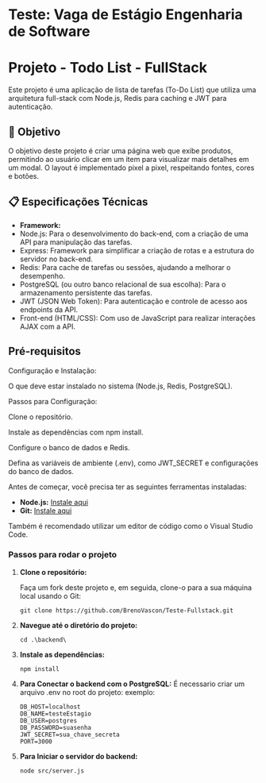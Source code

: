 # Teste: Vaga de Estágio Engenharia de Software

# Projeto - Todo List - FullStack 

Este projeto é uma aplicação de lista de tarefas (To-Do List) que utiliza uma arquitetura full-stack com Node.js, Redis para caching e JWT para autenticação. 

## 🎯 Objetivo

O objetivo deste projeto é criar uma página web que exibe produtos, permitindo ao usuário clicar em um item para visualizar mais detalhes em um modal. O layout é implementado pixel a pixel, respeitando fontes, cores e botões.

## 📋 Especificações Técnicas

- **Framework:**
- Node.js: Para o desenvolvimento do back-end, com a criação de uma API para manipulação das tarefas.
- Express: Framework para simplificar a criação de rotas e a estrutura do servidor no back-end.
- Redis: Para cache de tarefas ou sessões, ajudando a melhorar o desempenho.
- PostgreSQL (ou outro banco relacional de sua escolha): Para o armazenamento persistente das tarefas.
- JWT (JSON Web Token): Para autenticação e controle de acesso aos endpoints da API.
- Front-end (HTML/CSS): Com uso de JavaScript para realizar interações AJAX com a API.


## Pré-requisitos

Configuração e Instalação:

O que deve estar instalado no sistema (Node.js, Redis, PostgreSQL). 

Passos para Configuração: 

Clone o repositório. 

Instale as dependências com npm install. 

Configure o banco de dados e Redis. 

Defina as variáveis de ambiente (.env), como JWT_SECRET e configurações do banco de dados. 

Antes de começar, você precisa ter as seguintes ferramentas instaladas:

- **Node.js:** [Instale aqui](https://nodejs.org/)
- **Git:** [Instale aqui](https://git-scm.com/)

Também é recomendado utilizar um editor de código como o Visual Studio Code.

### Passos para rodar o projeto

1. **Clone o repositório:**

   Faça um fork deste projeto e, em seguida, clone-o para a sua máquina local usando o Git:

   ```
   git clone https://github.com/BrenoVascon/Teste-Fullstack.git
   ```

2. **Navegue até o diretório do projeto:**
   ```
   cd .\backend\
   ```


3. **Instale as dependências:**
   ```
   npm install
   ```
4. **Para Conectar o backend com o PostgreSQL:**
   É necessario criar um arquivo .env no root do projeto:
    exemplo:
    ```
    DB_HOST=localhost
    DB_NAME=testeEstagio
    DB_USER=postgres
    DB_PASSWORD=suasenha
    JWT_SECRET=sua_chave_secreta
    PORT=3000
    ```

   

5. **Para Iniciar o servidor do backend:**
    ```
    node src/server.js
    ```


